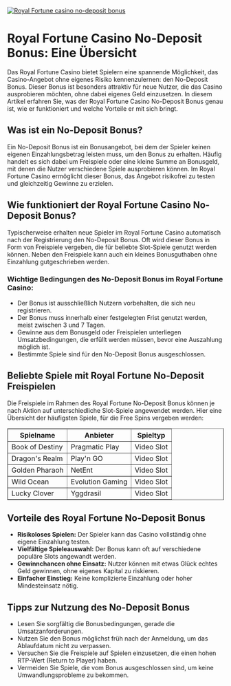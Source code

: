 [![Royal Fortune casino no-deposit bonus](https://123-caf.pages.dev/gitsignup.png)](https://vrmoo.ru/Bt82HjjY)

<h1>Royal Fortune Casino No-Deposit Bonus: Eine Übersicht</h1>  <p>Das Royal Fortune Casino bietet Spielern eine spannende Möglichkeit, das Casino-Angebot ohne eigenes Risiko kennenzulernen: den No-Deposit Bonus. Dieser Bonus ist besonders attraktiv für neue Nutzer, die das Casino ausprobieren möchten, ohne dabei eigenes Geld einzusetzen. In diesem Artikel erfahren Sie, was der Royal Fortune Casino No-Deposit Bonus genau ist, wie er funktioniert und welche Vorteile er mit sich bringt.</p>  <h2>Was ist ein No-Deposit Bonus?</h2>  <p>Ein No-Deposit Bonus ist ein Bonusangebot, bei dem der Spieler keinen eigenen Einzahlungsbetrag leisten muss, um den Bonus zu erhalten. Häufig handelt es sich dabei um Freispiele oder eine kleine Summe an Bonusgeld, mit denen die Nutzer verschiedene Spiele ausprobieren können. Im Royal Fortune Casino ermöglicht dieser Bonus, das Angebot risikofrei zu testen und gleichzeitig Gewinne zu erzielen.</p>  <h2>Wie funktioniert der Royal Fortune Casino No-Deposit Bonus?</h2>  <p>Typischerweise erhalten neue Spieler im Royal Fortune Casino automatisch nach der Registrierung den No-Deposit Bonus. Oft wird dieser Bonus in Form von Freispiele vergeben, die für beliebte Slot-Spiele genutzt werden können. Neben den Freispiele kann auch ein kleines Bonusguthaben ohne Einzahlung gutgeschrieben werden.</p>  <h3>Wichtige Bedingungen des No-Deposit Bonus im Royal Fortune Casino:</h3>  <ul>   <li>Der Bonus ist ausschließlich Nutzern vorbehalten, die sich neu registrieren.</li>   <li>Der Bonus muss innerhalb einer festgelegten Frist genutzt werden, meist zwischen 3 und 7 Tagen.</li>   <li>Gewinne aus dem Bonusgeld oder Freispielen unterliegen Umsatzbedingungen, die erfüllt werden müssen, bevor eine Auszahlung möglich ist.</li>   <li>Bestimmte Spiele sind für den No-Deposit Bonus ausgeschlossen.</li> </ul>  <h2>Beliebte Spiele mit Royal Fortune No-Deposit Freispielen</h2>  <p>Die Freispiele im Rahmen des Royal Fortune No-Deposit Bonus können je nach Aktion auf unterschiedliche Slot-Spiele angewendet werden. Hier eine Übersicht der häufigsten Spiele, für die Free Spins vergeben werden:</p>  <table border="1" cellpadding="5" cellspacing="0">   <thead>     <tr>       <th>Spielname</th>       <th>Anbieter</th>       <th>Spieltyp</th>     </tr>   </thead>   <tbody>     <tr>       <td>Book of Destiny</td>       <td>Pragmatic Play</td>       <td>Video Slot</td>     </tr>     <tr>       <td>Dragon's Realm</td>       <td>Play'n GO</td>       <td>Video Slot</td>     </tr>     <tr>       <td>Golden Pharaoh</td>       <td>NetEnt</td>       <td>Video Slot</td>     </tr>     <tr>       <td>Wild Ocean</td>       <td>Evolution Gaming</td>       <td>Video Slot</td>     </tr>     <tr>       <td>Lucky Clover</td>       <td>Yggdrasil</td>       <td>Video Slot</td>     </tr>   </tbody> </table>  <h2>Vorteile des Royal Fortune No-Deposit Bonus</h2>  <ul>   <li><strong>Risikoloses Spielen:</strong> Der Spieler kann das Casino vollständig ohne eigene Einzahlung testen.</li>   <li><strong>Vielfältige Spieleauswahl:</strong> Der Bonus kann oft auf verschiedene populäre Slots angewandt werden.</li>   <li><strong>Gewinnchancen ohne Einsatz:</strong> Nutzer können mit etwas Glück echtes Geld gewinnen, ohne eigenes Kapital zu riskieren.</li>   <li><strong>Einfacher Einstieg:</strong> Keine komplizierte Einzahlung oder hoher Mindesteinsatz nötig.</li> </ul>  <h2>Tipps zur Nutzung des No-Deposit Bonus</h2>  <ul>   <li>Lesen Sie sorgfältig die Bonusbedingungen, gerade die Umsatzanforderungen.</li>   <li>Nutzen Sie den Bonus möglichst früh nach der Anmeldung, um das Ablaufdatum nicht zu verpassen.</li>   <li>Versuchen Sie die Freispiele auf Spielen einzusetzen, die einen hohen RTP-Wert (Return to Player) haben.</li>   <li>Vermeiden Sie Spiele, die vom Bonus ausgeschlossen sind, um keine Umwandlungsprobleme zu bekommen.</li> </ul>